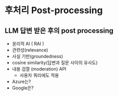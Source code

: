 # 후처리 Post-processing

## LLM 답변 받은 후의 post processing
- 윤리적 AI ( RAI )
- 관련성(relevance)
- 사실 기반(groundedness)
- cosine similarity(답변과 질문 사이의 유사도)
- 내용 검열 (moderation) API
  - 사용자 쿼리에도 적용
- Azure는?
- Google은?